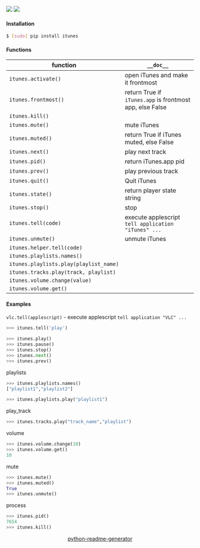 <!--
https://pypi.org/project/readme-generator/
https://pypi.org/project/python-readme-generator/
-->

[![](https://img.shields.io/badge/OS-MacOS-blue.svg?longCache=True)]()
[![](https://img.shields.io/pypi/pyversions/itunes.svg?longCache=True)](https://pypi.org/project/itunes/)

#### Installation
```bash
$ [sudo] pip install itunes
```

#### Functions
function|`__doc__`
-|-
`itunes.activate()` |open iTunes and make it frontmost
`itunes.frontmost()` |return True if `iTunes.app` is frontmost app, else False
`itunes.kill()` |
`itunes.mute()` |mute iTunes
`itunes.muted()` |return True if iTunes muted, else False
`itunes.next()` |play next track
`itunes.pid()` |return iTunes.app pid
`itunes.prev()` |play previous track
`itunes.quit()` |Quit iTunes
`itunes.state()` |return player state string
`itunes.stop()` |stop
`itunes.tell(code)` |execute applescript `tell application "iTunes" ...`
`itunes.unmute()` |unmute iTunes
`itunes.helper.tell(code)` |
`itunes.playlists.names()` |
`itunes.playlists.play(playlist_name)` |
`itunes.tracks.play(track, playlist)` |
`itunes.volume.change(value)` |
`itunes.volume.get()` |

#### Examples
`vlc.tell(applescript)` - execute applescript `tell application "VLC" ...`
```python
>>> itunes.tell('play')
```

```python
>>> itunes.play()
>>> itunes.pause()
>>> itunes.stop()
>>> itunes.next()
>>> itunes.prev()
```

playlists
```python
>>> itunes.playlists.names()
["playlist1","playlist2"]

>>> itunes.playlists.play("playlist1")
```

play_track
```python
>>> itunes.tracks.play("track_name","playlist")
```

volume
```python
>>> itunes.volume.change(10)
>>> itunes.volume.get()
10
```

mute
```python
>>> itunes.mute()
>>> itunes.muted()
True
>>> itunes.unmute()
```


process
```python
>>> itunes.pid()
7654
>>> itunes.kill()
```

<p align="center">
    <a href="https://pypi.org/project/python-readme-generator/">python-readme-generator</a>
</p>